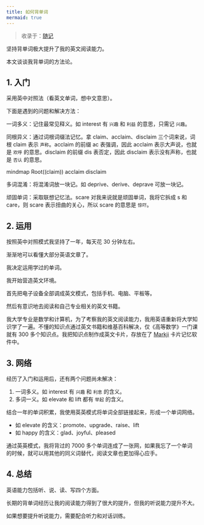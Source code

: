 ```yaml
---
title: 如何背单词
mermaid: true
---
```


> 收录于：[随记](/note/)

坚持背单词极大提升了我的英文阅读能力。

本文谈谈我背单词的方法论。

## 1. 入门

采用英中对照法（看英文单词，想中文意思）。

下面是遇到的问题和解决方法：

一词多义：记住最常见释义。如 interest 有 `兴趣` 和 `利益` 的意思，只需记 `兴趣`。

同根异义：通过词根词缀法记忆。拿 claim、acclaim、disclaim 三个词来说，词根 claim 表示 `声称`。acclaim 的前缀 ac 表强调，因此 acclaim 表示大声说，也就是 `欢呼` 的意思。disclaim 的前缀 dis 表否定，因此 disclaim 表示没有声称，也就是 `否认` 的意思。

<div class="mermaid">
mindmap
Root((claim))
    acclaim
    disclaim
</div>

多词混淆：将混淆词放一块记。如 deprive、derive、deprave 可放一块记。

顽固单词：采取联想记忆法。scare 对我来说就是顽固单词，我将它拆成 s 和 care，则 scare 表示扭曲的关心，所以 scare 的意思是 `惊吓`。

## 2. 运用

按照英中对照模式我坚持了一年，每天花 30 分钟左右。

渐渐地可以看懂大部分英语文章了。

我决定运用学过的单词。

我开始营造英文环境。

首先把电子设备全部调成英文模式，包括手机、电脑、平板等。

然后有意识地去阅读和自己专业相关的英文书籍。

我大学专业是数学和计算机，为了考察我的英文阅读能力，我用英语重新将大学知识学了一遍。不懂的知识点通过英文书籍和维基百科解决，仅《高等数学》一门课就有 300 多个知识点。我把知识点制作成英文卡片，存放在了 [Markji](https://www.markji.com/profile/6359556/publish) 卡片记忆软件中。

## 3. 网络

经历了入门和运用后，还有两个问题尚未解决：

1. 一词多义。如 interest 有 `兴趣` 和 `利息` 的含义。
2. 多词一义。如 elevate 和 lift 都有 `举起` 的含义。

结合一年的单词积累，我使用英英模式将单词全部链接起来，形成一个单词网络。

- 如 elevate 的含义：promote、upgrade、raise、lift
- 如 happy 的含义：glad、joyful、pleased

通过英英模式，我将背过的 7000 多个单词连成了一张网，如果我忘了一个单词的时候，就可以用其他的同义词替代，阅读文章也更加得心应手。

## 4. 总结

英语能力包括听、说、读、写四个方面。

长期的背单词经历让我的阅读能力得到了很大的提升，但我的听说能力提升不大。

如果想要提升听说能力，需要配合听力和对话训练。